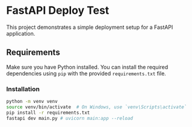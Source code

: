 # FastAPI Deploy Test

This project demonstrates a simple deployment setup for a FastAPI application.

## Requirements

Make sure you have Python installed. You can install the required dependencies using `pip` with the provided `requirements.txt` file.

### Installation

```bash
python -m venv venv
source venv/bin/activate  # On Windows, use `venv\Scripts\activate`
pip install -r requirements.txt
fastapi dev main.py # uvicorn main:app --reload
````

